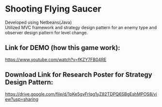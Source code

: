 # Shooting Flying Saucer
Developed using Netbeans(Java)</br>
Utilized MVC framework and strategy design pattern for an enemy type and observer design pattern for level change.

## Link for DEMO (how this game work): 
https://www.youtube.com/watch?v=fKZY7FB04RE

## Download Link for Research Poster for Strategy Design Pattern: 
https://drive.google.com/file/d/1pKe5gvFrlqg1yZ82TDPQ6SBgEshMPOS8/view?usp=sharing

